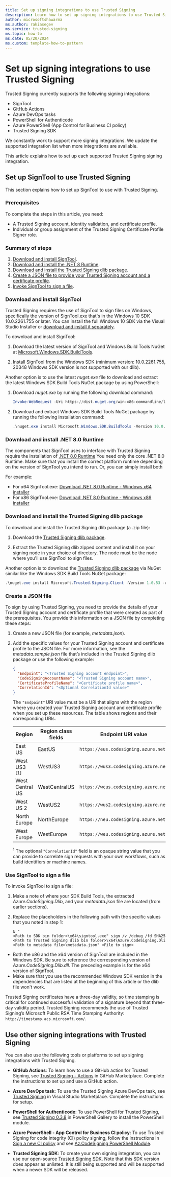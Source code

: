 ```yaml
---
title: Set up signing integrations to use Trusted Signing 
description: Learn how to set up signing integrations to use Trusted Signing.  
author: microsoftshawarma 
ms.author: rakiasegev 
ms.service: trusted-signing
ms.topic: how-to
ms.date: 05/20/2024 
ms.custom: template-how-to-pattern 
---
```


# Set up signing integrations to use Trusted Signing

Trusted Signing currently supports the following signing integrations:

- SignTool
- GitHub Actions
- Azure DevOps tasks
- PowerShell for Authenticode
- Azure PowerShell (App Control for Business CI policy)
- Trusted Signing SDK

We constantly work to support more signing integrations. We update the supported integration list when more integrations are available.

This article explains how to set up each supported Trusted Signing signing integration.

## Set up SignTool to use Trusted Signing

This section explains how to set up SignTool to use with Trusted Signing.

### Prerequisites

To complete the steps in this article, you need:

- A Trusted Signing account, identity validation, and certificate profile.
- Individual or group assignment of the Trusted Signing Certificate Profile Signer role.

### Summary of steps

1. [Download and install SignTool](#download-and-install-signtool).
1. [Download and install the .NET 8 Runtime](#download-and-install-net-80-runtime).
1. [Download and install the Trusted Signing dlib package](#download-and-install-the-trusted-signing-dlib-package).
1. [Create a JSON file to provide your Trusted Signing account and a certificate profile](#create-a-json-file).
1. [Invoke SignTool to sign a file](#use-signtool-to-sign-a-file).

### Download and install SignTool

Trusted Signing requires the use of SignTool to sign files on Windows, specifically the version of SignTool.exe that's in the Windows 10 SDK 10.0.2261.755 or later. You can install the full Windows 10 SDK via the Visual Studio Installer or [download and install it separately](https://developer.microsoft.com/windows/downloads/windows-sdk/).

To download and install SignTool:

1. Download the latest version of SignTool and Windows Build Tools NuGet at [Microsoft.Windows.SDK.BuildTools](https://www.nuget.org/packages/Microsoft.Windows.SDK.BuildTools/).

1. Install SignTool from the Windows SDK (minimum version: 10.0.2261.755, 20348 Windows SDK version is not supported with our dlib).

Another option is to use the latest *nuget.exe* file to download and extract the latest Windows SDK Build Tools NuGet package by using PowerShell:

1. Download *nuget.exe* by running the following download command:  

   ```powershell
   Invoke-WebRequest -Uri https://dist.nuget.org/win-x86-commandline/latest/nuget.exe -OutFile .\nuget.exe  
   ```

1. Download and extract Windows SDK Build Tools NuGet package by running the following installation command:

   ```powershell
   .\nuget.exe install Microsoft.Windows.SDK.BuildTools -Version 10.0.22621.3233 -x
   ```
   
### Download and install .NET 8.0 Runtime

The components that SignTool uses to interface with Trusted Signing require the installation of [.NET 8.0 Runtime](https://dotnet.microsoft.com/download/dotnet/8.0) You need only the core .NET 8.0 Runtime. Make sure that you install the correct platform runtime depending on the version of SignTool you intend to run. Or, you can simply install both

For example:

- For x64 SignTool.exe: [Download .NET 8.0 Runtime - Windows x64 installer](https://dotnet.microsoft.com/download/dotnet/thank-you/runtime-8.0.4-windows-x64-installer)
- For x86 SignTool.exe: [Download .NET 8.0 Runtime - Windows x86 installer](https://dotnet.microsoft.com/download/dotnet/thank-you/runtime-8.0.4-windows-x86-installer)

### Download and install the Trusted Signing dlib package

To download and install the Trusted Signing dlib package (a .zip file):

1. Download the [Trusted Signing dlib package](https://www.nuget.org/packages/Microsoft.Trusted.Signing.Client).

1. Extract the Trusted Signing dlib zipped content and install it on your signing node in your choice of directory. The node must be the node where you'll use SignTool to sign files.

Another option is to download the [Trusted Signing dlib package](https://www.nuget.org/packages/Microsoft.Trusted.Signing.Client) via NuGet similar like the Windows SDK Build Tools NuGet package:

```powershell
.\nuget.exe install Microsoft.Trusted.Signing.Client -Version 1.0.53 -x
```

### Create a JSON file

To sign by using Trusted Signing, you need to provide the details of your Trusted Signing account and certificate profile that were created as part of the prerequisites. You provide this information on a JSON file by completing these steps:

1. Create a new JSON file (for example, *metadata.json*).
1. Add the specific values for your Trusted Signing account and certificate profile to the JSON file. For more information, see the *metadata.sample.json* file that’s included in the Trusted Signing dlib package or use the following example:

   ```json
   {
     "Endpoint": "<Trusted Signing account endpoint>",
     "CodeSigningAccountName": "<Trusted Signing account name>",
     "CertificateProfileName": "<Certificate profile name>",
     "CorrelationId": "<Optional CorrelationId value>"
   }
   ```

   The `"Endpoint"` URI value must be a URI that aligns with the region where you created your Trusted Signing account and certificate profile when you set up these resources. The table shows regions and their corresponding URIs.

   | Region       | Region class fields  | Endpoint URI value  |
   |--------------|-----------|------------|
   | East US  | EastUS  | `https://eus.codesigning.azure.net` |
   | West US3 <sup>[1]</sup>   | WestUS3  | `https://wus3.codesigning.azure.net` |
   | West Central US  | WestCentralUS  | `https://wcus.codesigning.azure.net` |
   | West US 2   | WestUS2   | `https://wus2.codesigning.azure.net` |
   | North Europe   | NorthEurope   | `https://neu.codesigning.azure.net`   |
   | West Europe   | WestEurope   | `https://weu.codesigning.azure.net`  |

   <sup>1</sup> The optional `"CorrelationId"` field is an opaque string value that you can provide to correlate sign requests with your own workflows, such as build identifiers or machine names.

### Use SignTool to sign a file

To invoke SignTool to sign a file:

1. Make a note of where your SDK Build Tools, the extracted *Azure.CodeSigning.Dlib*, and your *metadata.json* file are located (from earlier sections).  

1. Replace the placeholders in the following path with the specific values that you noted in step 1:

   ```console
   & "<Path to SDK bin folder>\x64\signtool.exe" sign /v /debug /fd SHA256 /tr "http://timestamp.acs.microsoft.com" /td SHA256 /dlib "<Path to Trusted Signing dlib bin folder>\x64\Azure.CodeSigning.Dlib.dll" /dmdf "<Path to metadata file>\metadata.json" <File to sign> 
   ```

- Both the x86 and the x64 version of SignTool are included in the Windows SDK. Be sure to reference the corresponding version of *Azure.CodeSigning.Dlib.dll*. The preceding example is for the x64 version of SignTool.
- Make sure that you use the recommended Windows SDK version in the dependencies that are listed at the beginning of this article or the dlib file won't work.

Trusted Signing certificates have a three-day validity, so time stamping is critical for continued successful validation of a signature beyond that three-day validity period. Trusted Signing recommends the use of Trusted Signing’s Microsoft Public RSA Time Stamping Authority: `http://timestamp.acs.microsoft.com/`.

## Use other signing integrations with Trusted Signing

You can also use the following tools or platforms to set up signing integrations with Trusted Signing.

- **GitHub Actions**: To learn how to use a GitHub action for Trusted Signing, see [Trusted Signing - Actions](https://github.com/azure/trusted-signing-action) in GitHub Marketplace. Complete the instructions to set up and use a GitHub action.

- **Azure DevOps task**: To use the Trusted Signing Azure DevOps task, see [Trusted Signing](https://marketplace.visualstudio.com/items?itemName=VisualStudioClient.TrustedSigning&ssr=false#overview) in Visual Studio Marketplace. Complete the instructions for setup.

- **PowerShell for Authenticode**: To use PowerShell for Trusted Signing, see [Trusted Signing 0.3.8](https://www.powershellgallery.com/packages/TrustedSigning/0.3.8) in PowerShell Gallery to install the PowerShell module.

- **Azure PowerShell - App Control for Business CI policy**: To use Trusted Signing for code integrity (CI) policy signing, follow the instructions in [Sign a new CI policy](./how-to-sign-ci-policy.md) and see [Az.CodeSigning PowerShell Module](/powershell/azure/install-azps-windows).

- **Trusted Signing SDK**: To create your own signing integration, you can use our open-source [Trusted Signing SDK](https://www.nuget.org/packages/Azure.CodeSigning.Sdk). Note that this SDK version does appear as unlisted. It is still being supported and will be supported when a newer SDK will be released. 
